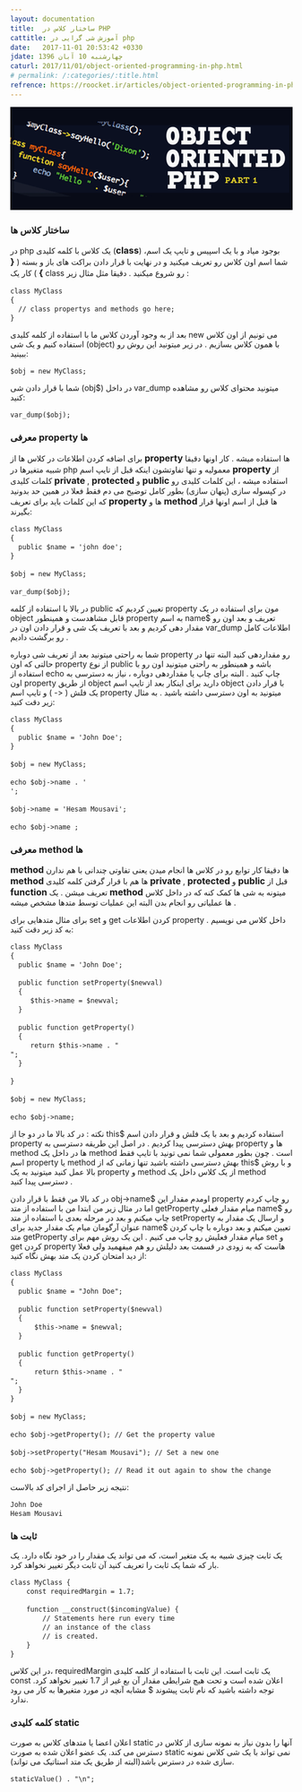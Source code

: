 ```yaml
---
layout: documentation
title:  ساختار کلاس در PHP
cattitle: آموزش شی گرایی در php
date:   2017-11-01 20:53:42 +0330
jdate: چهارشنبه 10 آبان 1396
caturl: 2017/11/01/object-oriented-programming-in-php.html
# permalink: /:categories/:title.html
refrence: https://roocket.ir/articles/object-oriented-programming-in-php-part-1 <br> https://bshafiei.ir/Article_view/index/1XvocDexH9mhWT/برنامه-نویسی-شی-گرا-در-PHP
---
```

<div align="center">
<img src="/images/original/php-oop-course.png" alt="{{page.title}}" />
</div>

<h3>ساختار کلاس ها</h3>
<p>در php یک کلاس با کلمه کلیدی (<span style="font-size: 16px;"><strong><span class="notespan">class</span></strong></span>) بوجود میاد و با یک اسپیس و تایپ یک اسم، شما اسم اون کلاس رو تعریف میکنید و در نهایت با قرار دادن براکت های باز و بسته ( <span style="font-size: 16px;"><strong><span class="notespan">{ }</span></strong></span>&nbsp;) کار یک class رو شروع میکنید . دقیقا مثل مثال زیر :
</p>

<pre><code class="language-php  line-numbers">class MyClass
{
  // class propertys and methods go here;
}
</code></pre>

<p>
بعد از به وجود آوردن کلاس ما با استفاده از کلمه کلیدی new می تونیم از اون کلاس استفاده کنیم و یک شی (object) با همون کلاس بسازیم . در زیر میتونید این روش رو ببینید:
</p>
<pre><code class="language-php  line-numbers">$obj = new MyClass;</code></pre>

<p>
شما با قرار دادن شی (obj$) در داخل var_dump میتونید محتوای کلاس رو مشاهده کنید:
</p>
<pre><code class="language-php  line-numbers">var_dump($obj);</code></pre>


<h3>معرفی property ها</h3> <p>برای اضافه کردن اطلاعات در کلاس ها از <span style="font-size: 16px;"><strong><span class="notespan">property </span></strong></span>ها استفاده میشه . کار اونها دقیقا شبیه متغیرها در php معمولیه و تنها تفاوتشون اینکه قبل از تایپ اسم <span class="notespan"><span style="font-size: 16px;"><strong>property </strong></span></span>از کلمات کلیدی <strong><span class="notespan"><span style="font-size: 16px;">private </span></span></strong>,&nbsp;<span style="font-size: 16px;"><span class="notespan"><strong>protected </strong></span></span>و <strong><span class="notespan"><span style="font-size: 16px;">public </span></span></strong>استفاده میشه ، این کلمات کلیدی رو در کپسوله سازی (پنهان سازی) بطور کامل توضیح می دم فقط فعلا در همین حد بدونید که این کلمات باید برای تعریف <span style="font-size: 16px;"><strong><span class="notespan">property </span></strong></span>ها و <span style="font-size: 16px;"><strong><span class="notespan">method </span></strong></span>ها قبل از اسم اونها قرار بگیرند:
</p>

<pre><code class="language-php  line-numbers">class MyClass
{
  public $name = 'john doe';
}

$obj = new MyClass;

var_dump($obj);
</code></pre>

<p>
در بالا با استفاده از کلمه public تعیین کردیم که property مون برای استفاده در یک object قابل مشاهدست و همینطور property به اسم name$ تعریف و بعد اون رو مقدار دهی کردیم و بعد با تعریف یک شی و قرار دادن اون در var_dump اطلاعات کامل رو برگشت دادیم .
</p>

<p>
شما به راحتی میتونید بعد از تعریف شی دوباره property رو مقداردهی کنید البته تنها در حالتی که اون property از نوع public باشه و همینطور به راحتی میتونید اون رو با استفاده از echo چاپ کنید . البته برای چاپ یا مقداردهی دوباره ، نیاز به دسترسی به اون property از طریق object دارید برای اینکار بعد از تایپ اسم object با قرار دادن یک فلش ( <- ) و تایپ اسم property میتونید به اون دسترسی داشته باشید . به مثال زیر دقت کنید:
</p>

<pre><code class="language-php  line-numbers">class MyClass
{
  public $name = 'John Doe';
}

$obj = new MyClass;

echo $obj->name . '</br >';

$obj->name = 'Hesam Mousavi';

echo $obj->name ;
</code></pre>


<h3>معرفی method ها</h3><p><strong><span class="notespan"><span style="font-size: 16px;">method</span></span></strong> ها دقیقا کار توابع رو در کلاس ها انجام میدن یعنی تفاوتی چندانی با هم ندارن <span class="notespan"><span style="font-size: 16px;"><strong>method </strong></span></span>ها هم با قرار گرفتن کلمه کلیدی&nbsp;<strong><span class="notespan"><span style="font-size: 16px;">private&nbsp;</span></span></strong>,&nbsp;<span style="font-size: 16px;"><span class="notespan"><strong>protected&nbsp;</strong></span></span>و&nbsp;<strong><span class="notespan"><span style="font-size: 16px;">public</span></span></strong> قبل از <span style="font-size: 16px;"><strong><span class="notespan">function </span></strong></span>تعریف میشن . یک <span style="font-size: 16px;"><span class="notespan"><strong>method</strong></span></span> میتونه به شی ها کمک کنه که در داخل کلاس ها عملیاتی رو انجام بدن البته این عملیات توسط متدها مشخص میشه .&nbsp;
</p>

<p>
برای مثال متدهایی برای set و get کردن اطلاعات property داخل کلاس می نویسیم . به کد زیر دقت کنید:
</p>


<pre><code class="language-php  line-numbers">class MyClass
{
  public $name = 'John Doe';

  public function setProperty($newval)
  {
     $this->name = $newval;
  }

  public function getProperty()
  {
     return $this->name . "</br >";
  }

}

$obj = new MyClass;

echo $obj->name;
</code></pre>

<p>
نکته : در کد بالا ما در دو جا از this$ استفاده کردیم و بعد با یک فلش و قرار دادن اسم property بهش دسترسی پیدا کردیم . در اصل این طریقه دسترسی به property ها و  method ها در داخل یک  method است . چون بطور معمولی شما نمی تونید با تایپ فقط اسم property یا method بهش دسترسی داشته باشید تنها زمانی که از this$ و با روش بالا عمل کنید میتونید به یک  property و  method از یک کلاس داخل یک method دسترسی پیدا کنید .
</p>

<p>
در کد بالا من فقط با قرار دادن obj->name$ اومدم مقدار این  property رو چاپ کردم اما در مثال زیر من ابتدا من با استفاده از متد getProperty میام مقدار فعلی name$ رو چاپ میکنم و بعد در مرحله بعدی با استفاده از متد setProperty و ارسال یک مقدار به عنوان آرگومان میام یک مقدار جدید برای name$ تعیین میکنم و بعد دوباره با چاپ کردن متد getProperty میام مقدار فعلیش رو چاپ می کنیم . این یک روش مهم برای set و get کردن  property هاست که به زودی در قسمت بعد دلیلش رو هم میفهمید ولی فعلا از دید امتحان کردن یک متد بهش نگاه کنید:
</p>

<pre><code class="language-php  line-numbers">class MyClass
{
  public $name = "John Doe";

  public function setProperty($newval)
  {
      $this->name = $newval;
  }

  public function getProperty()
  {
      return $this->name . "<br />";
  }
}

$obj = new MyClass;

echo $obj->getProperty(); // Get the property value

$obj->setProperty("Hesam Mousavi"); // Set a new one

echo $obj->getProperty(); // Read it out again to show the change
</code></pre>

<p>
نتیجه زیر حاصل از اجرای کد بالاست:
</p>


<pre><code class="language-php ">John Doe
Hesam Mousavi
</code></pre>

<h3>ثابت ها</h3>

<p>
یک ثابت چیزی شبیه به یک متغیر است، که می تواند یک مقدار را در خود نگاه دارد. یک بار که شما یک ثابت را تعریف کنید آن ثابت دیگر تغییر نخواهد کرد.
</p>


<pre><code class="language-php ">class MyClass {
    const requiredMargin = 1.7;

    function __construct($incomingValue) {
        // Statements here run every time
        // an instance of the class
        // is created.
    }
}
</code></pre>

<p>
در این کلاس، requiredMargin یک ثابت است. این ثابت با استفاده از کلمه کلیدی const اعلان شده است و تحت هیچ شرایطی مقدار آن بع غیر از 1.7 تغییر نخواهد کرد. توجه داشته باشید که نام ثابت پیشوند $ مشابه آنچه در مورد متغیرها به کار می رود ندارد.
</p>

<h3>
کلمه کلیدی static
</h3>

<p>
اعلان اعضا یا متدهای کلاس به صورت static آنها را بدون نیاز به نمونه سازی از کلاس در دسترس می کند. یک عضو اعلان شده به صورت static نمی تواند با یک شی کلاس نمونه سازی شده در دسترس باشد(البته از طریق یک متد استاتیک می تواند).
</p>


<pre><code class="language-php "><?php
class Foo {
    public static $my_static = 'foo';

    public function staticValue() {
        return self::$my_static;
    }
}

print Foo::$my_static . "\n";
$foo = new Foo();

print $foo->staticValue() . "\n";
</code></pre>